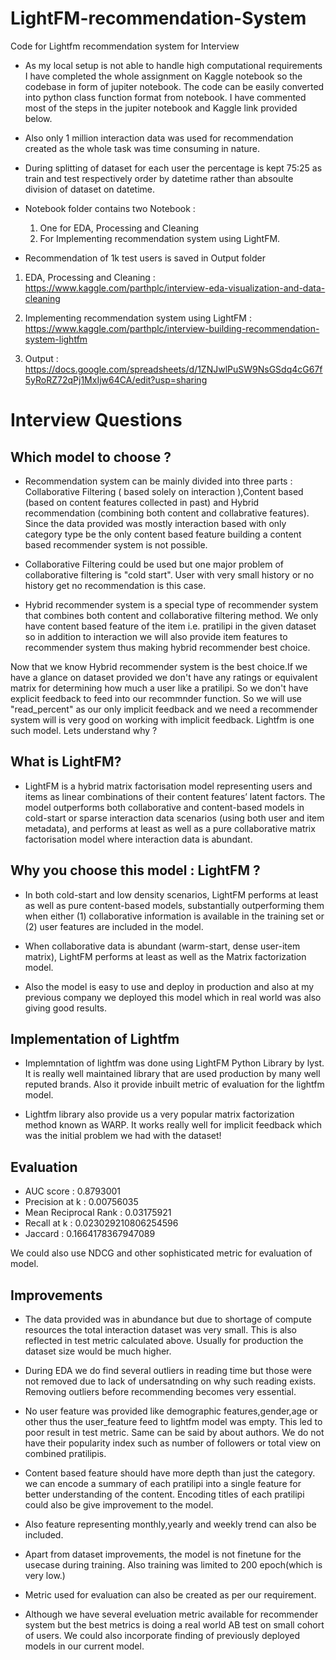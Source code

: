 # LightFM-recommendation-System
Code for Lightfm recommendation system for Interview

* As my local setup is not able to handle high computational requirements I have completed the whole assignment on Kaggle notebook so the codebase in form of jupiter notebook. The code can be easily converted into python class function format from notebook. I have commented most of the steps in the jupiter notebook and Kaggle link provided below.

* Also only 1 million interaction data was used for recommendation created as the whole task was time consuming in nature.

* During splitting of dataset for each user the percentage is kept 75:25 as train and test  respectively order by datetime rather than absoulte division of dataset on datetime.

* Notebook folder contains two Notebook : </b>
   1. One for EDA, Processing and Cleaning 
   2. For Implementing recommendation system using LightFM.

* Recommendation of 1k test users is saved in  Output folder


1. EDA, Processing and Cleaning : https://www.kaggle.com/parthplc/interview-eda-visualization-and-data-cleaning </b>

2. Implementing recommendation system using LightFM : https://www.kaggle.com/parthplc/interview-building-recommendation-system-lightfm

3. Output : https://docs.google.com/spreadsheets/d/1ZNJwlPuSW9NsGSdq4cG67f5yRoRZ72qPj1MxIjw64CA/edit?usp=sharing



# Interview Questions


## Which model to choose ? 

* Recommendation system can be mainly divided into three parts : Collaborative Filtering ( based solely on interaction ),Content based (based on content features collected in past) and Hybrid recommendation (combining both content and collabrative features). Since the data provided was mostly interaction based with only category type be the only content based feature building a content based recommender system is not possible.

* Collaborative Filtering could be used but one major problem of collaborative filtering is "cold start". User with very small history or no history get no recommendation is this case.

* Hybrid recommender system is a special type of recommender system that combines both content and collaborative filtering method. We only have content based feature of the item i.e. pratilipi in the given dataset so in addition to interaction we will also provide item features to recommender system thus making hybrid recommender best choice.

</b>

Now that we know Hybrid recommender system is the best choice.If we have a glance on dataset provided we don't have any ratings or equivalent matrix for determining how much a user like a pratilipi. So we don't have explicit feedback to feed into our recommnder function. So we will use "read_percent" as our only implicit feedback and we need a recommender system will is very good on working with implicit feedback. Lightfm is one such model. Lets understand why ?

## What is LightFM?

* LightFM is a hybrid matrix factorisation model representing users and items as linear combinations of their content features’ latent factors. The model outperforms both collaborative and content-based models in cold-start or sparse interaction data scenarios (using both user and item metadata), and performs at least as well as a pure collaborative matrix factorisation model where interaction data is abundant.

## Why you choose this model : LightFM ? 

* In both cold-start and low density scenarios, LightFM performs at least as well as pure content-based models, substantially outperforming them when either (1) collaborative information is available in the training set or (2) user features are included in the model.

* When collaborative data is abundant (warm-start, dense user-item matrix), LightFM performs at least as well as the Matrix factorization model.

* Also the model is easy to use and deploy in production and also at my previous company we deployed this model which in real world was also giving good results.


## Implementation of Lightfm

* Implemntation of lightfm was done using LightFM Python Library by lyst. It is really well maintained library that are used production by many well reputed brands. Also it provide inbuilt metric of evaluation for the lightfm model. </b>


* Lightfm library also provide us a very popular matrix factorization method known as WARP. It works really well for implicit feedback which was the initial problem we had with the dataset!


## Evaluation

*  AUC score : 0.8793001
*  Precision at k : 0.00756035
*  Mean Reciprocal Rank : 0.03175921
*  Recall at k : 0.023029210806254596
* Jaccard : 0.1664178367947089

We could also use NDCG and other sophisticated metric for evaluation of model.

## Improvements

* The data provided was in abundance but due to shortage of compute resources the total interaction dataset was very small. This is also reflected in test metric calculated above. Usually for production the dataset size would be much higher.

* During EDA we do find several outliers in reading time but those were not removed due to lack of undersatnding on why such reading exists. Removing outliers before recommending becomes very essential.

* No user feature was provided like demographic features,gender,age or other thus the user_feature feed to lightfm model was empty. This led to poor result in test metric. Same can be said by about authors. We do not have their popularity index such as number of followers or total view on combined pratilipis.

* Content based feature should have more depth than just the category. we can encode a summary of each pratilipi into a single feature for better understanding of the content. Encoding titles of each pratilipi could also be give improvement to the model.

* Also feature representing monthly,yearly and weekly trend can also be included.

* Apart from dataset improvements, the model is not finetune for the usecase during training. Also training was limited to 200 epoch(which is very low.)

* Metric used for evaluation can also be created as per our requirement. 

* Although we have several eveluation metric available for recommender system but the best metrics is doing a real world AB test on small cohort of users. We could also incorporate finding of previously deployed models in our current model.




